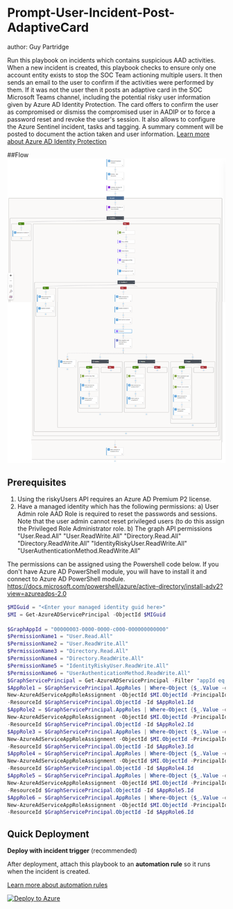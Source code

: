 # Prompt-User-Incident-Post-AdaptiveCard
author: Guy Partridge

Run this playbook on incidents which contains suspicious AAD activities. When a new incident is created, this playbook checks to ensure only one account entity exists to stop the SOC Team actioning multiple users. It then sends an email to the user to confirm if the activities were performed by them. If it was not the user then it posts an adaptive card in the SOC Microsoft Teams channel, including the potential risky user information given by Azure AD Identity Protection. The card offers to confirm the user as compromised or dismiss the compromised user in AADIP or to force a password reset and revoke the user's session. It also allows to configure the Azure Sentinel incident, tasks and tagging. A summary comment will be posted to document the action taken and user information. [Learn more about Azure AD Identity Protection](https://docs.microsoft.com/azure/active-directory/identity-protection/overview-identity-protection)

##Flow
![0-automation](../Prompt-User-Incident-Post-AdaptiveCard/images/picture1.png)

## Prerequisites
1. Using the riskyUsers API requires an Azure AD Premium P2 license. 
2. Have a managed identity which has the following permissions:
a) User Admin role AAD Role is required to reset the passwords and sessions. Note that the user admin cannot reset privileged users (to do this assign the Privileged Role Administrator role.
b) The graph API permissions
"User.Read.All"
"User.ReadWrite.All"
"Directory.Read.All"
"Directory.ReadWrite.All"
"IdentityRiskyUser.ReadWrite.All"
"UserAuthenticationMethod.ReadWrite.All"

The permissions can be assigned using the Powershell code below.
If you don't have Azure AD PowerShell module, you will have to install it and connect to Azure AD PowerShell module. https://docs.microsoft.com/powershell/azure/active-directory/install-adv2?view=azureadps-2.0

```powershell
$MIGuid = "<Enter your managed identity guid here>"
$MI = Get-AzureADServicePrincipal -ObjectId $MIGuid

$GraphAppId = "00000003-0000-0000-c000-000000000000"
$PermissionName1 = "User.Read.All"
$PermissionName2 = "User.ReadWrite.All"
$PermissionName3 = "Directory.Read.All"
$PermissionName4 = "Directory.ReadWrite.All"
$PermissionName5 = "IdentityRiskyUser.ReadWrite.All"
$PermissionName6 = "UserAuthenticationMethod.ReadWrite.All"
$GraphServicePrincipal = Get-AzureADServicePrincipal -Filter "appId eq '$GraphAppId'"
$AppRole1 = $GraphServicePrincipal.AppRoles | Where-Object {$_.Value -eq $PermissionName1 -and $_.AllowedMemberTypes -contains "Application"}
New-AzureAdServiceAppRoleAssignment -ObjectId $MI.ObjectId -PrincipalId $MI.ObjectId `
-ResourceId $GraphServicePrincipal.ObjectId -Id $AppRole1.Id
$AppRole2 = $GraphServicePrincipal.AppRoles | Where-Object {$_.Value -eq $PermissionName2 -and $_.AllowedMemberTypes -contains "Application"}
New-AzureAdServiceAppRoleAssignment -ObjectId $MI.ObjectId -PrincipalId $MI.ObjectId `
-ResourceId $GraphServicePrincipal.ObjectId -Id $AppRole2.Id
$AppRole3 = $GraphServicePrincipal.AppRoles | Where-Object {$_.Value -eq $PermissionName3 -and $_.AllowedMemberTypes -contains "Application"}
New-AzureAdServiceAppRoleAssignment -ObjectId $MI.ObjectId -PrincipalId $MI.ObjectId `
-ResourceId $GraphServicePrincipal.ObjectId -Id $AppRole3.Id
$AppRole4 = $GraphServicePrincipal.AppRoles | Where-Object {$_.Value -eq $PermissionName4 -and $_.AllowedMemberTypes -contains "Application"}
New-AzureAdServiceAppRoleAssignment -ObjectId $MI.ObjectId -PrincipalId $MI.ObjectId `
-ResourceId $GraphServicePrincipal.ObjectId -Id $AppRole4.Id
$AppRole5 = $GraphServicePrincipal.AppRoles | Where-Object {$_.Value -eq $PermissionName5 -and $_.AllowedMemberTypes -contains "Application"}
New-AzureAdServiceAppRoleAssignment -ObjectId $MI.ObjectId -PrincipalId $MI.ObjectId `
-ResourceId $GraphServicePrincipal.ObjectId -Id $AppRole5.Id
$AppRole6 = $GraphServicePrincipal.AppRoles | Where-Object {$_.Value -eq $PermissionName6 -and $_.AllowedMemberTypes -contains "Application"}
New-AzureAdServiceAppRoleAssignment -ObjectId $MI.ObjectId -PrincipalId $MI.ObjectId `
-ResourceId $GraphServicePrincipal.ObjectId -Id $AppRole6.Id
```
## Quick Deployment
**Deploy with incident trigger** (recommended)

After deployment, attach this playbook to an **automation rule** so it runs when the incident is created.

[Learn more about automation rules](https://docs.microsoft.com/azure/sentinel/automate-incident-handling-with-automation-rules#creating-and-managing-automation-rules)

[![Deploy to Azure](https://aka.ms/deploytoazurebutton)](https://portal.azure.com/#create/Microsoft.Template/uri/https%3A%2F%2Fraw.githubusercontent.com%2FGuyPartridge%2FPlaybooks%2Fmain%2FPrompt-User-Incident-Post-AdaptiveCard%2FPrompt-User-Post-Adaptive-Card.json)


